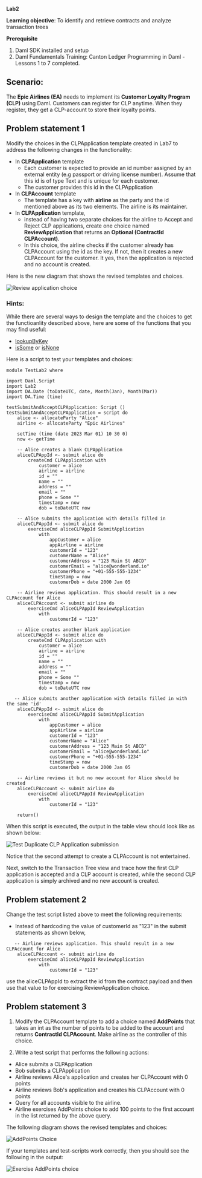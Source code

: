 **Lab2**

**Learning objective**: To identify and retrieve contracts and analyze transaction trees

**Prerequisite**
1. Daml SDK installed and setup
2. Daml Fundamentals Training: Canton Ledger Programming in Daml - Lessons 1 to 7 completed.

## Scenario: 

The **Epic Airlines (EA)** needs to implement its **Customer Loyalty Program (CLP)** using Daml. 
Customers can register for CLP anytime. When they register, they get a CLP-account to store their loyalty points.

## Problem statement 1
Modify the choices in the CLPApplication template created in Lab7 to address the following changes in the functionality:

- In **CLPApplication** template 
    - Each customer is expected to provide an id number assigned by an external entity (e.g passport or driving license number). Assume that this id is of type Text and is unique for each customer. 
    - The customer provides this id in the CLPApplication
- In **CLPAccount** template 
    - The template has a key with **airline** as the party and the id mentioned above as its two elements. The airline is its maintainer. 
- In **CLPApplication** template, 
    - instead of having two separate choices for the airline to Accept and Reject CLP applications, create one choice named **ReviewApplication** that returns an **Optional (ContractId CLPAccount)**. 
    - In this choice, the airline checks if the customer already has CLPAccount using the id as the key. If not, then it creates a new CLPAccount for the customer. It yes, then the application is rejected and no account is created. 

Here is the new diagram that shows the revised templates and choices. 

![Review application choice](fundamentals-lp-lab2-Templates1.png)

### Hints:
While there are several ways to design the template and the choices to get the functioanlity described above, here are some of the functions that you may find useful:
- [lookupByKey](https://docs.daml.com/daml/stdlib/Prelude.html#function-da-internal-template-functions-lookupbykey-92781) 
- [isSome](https://docs.daml.com/search.html?query=isSome) or [isNone](https://docs.daml.com/search.html?query=isNone) 


Here is a script to test your templates and choices:
```
module TestLab2 where 

import Daml.Script
import Lab2 
import DA.Date (toDateUTC, date, Month(Jan), Month(Mar))
import DA.Time (time)

testSubmitAndAcceptCLPApplication: Script () 
testSubmitAndAcceptCLPApplication = script do 
    alice <- allocateParty "Alice"
    airline <- allocateParty "Epic Airlines"
    
    setTime (time (date 2023 Mar 01) 10 30 0)
    now <- getTime 

    -- Alice creates a blank CLPApplication
    aliceCLPAppId <- submit alice do         
        createCmd CLPApplication with  
            customer = alice 
            airline = airline 
            id = ""
            name = ""
            address = ""
            email = ""
            phone = Some ""
            timestamp = now 
            dob = toDateUTC now

    -- Alice submits the application with details filled in
    aliceCLPAppId <- submit alice do 
        exerciseCmd aliceCLPAppId SubmitApplication 
            with
                appCustomer = alice 
                appAirline = airline
                customerId = "123"
                customerName = "Alice"
                customerAddress = "123 Main St ABCD"
                customerEmail = "alice@wonderland.io"
                customerPhone = "+01-555-555-1234"
                timeStamp = now
                customerDob = date 2000 Jan 05    

    -- Airline reviews application. This should result in a new CLPAccount for Alice
    aliceCLPAccount <- submit airline do 
        exerciseCmd aliceCLPAppId ReviewApplication 
            with 
                customerId = "123"

    -- Alice creates another blank application
    aliceCLPAppId <- submit alice do         
        createCmd CLPApplication with  
            customer = alice 
            airline = airline 
            id = ""
            name = ""
            address = ""
            email = ""
            phone = Some ""
            timestamp = now 
            dob = toDateUTC now

   -- Alice submits another application with details filled in with the same 'id'
    aliceCLPAppId <- submit alice do 
        exerciseCmd aliceCLPAppId SubmitApplication 
            with
                appCustomer = alice 
                appAirline = airline
                customerId = "123"
                customerName = "Alice"
                customerAddress = "123 Main St ABCD"
                customerEmail = "alice@wonderland.io"
                customerPhone = "+01-555-555-1234"
                timeStamp = now
                customerDob = date 2000 Jan 05    

    -- Airline reviews it but no new account for Alice should be created
    aliceCLPAccount <- submit airline do 
        exerciseCmd aliceCLPAppId ReviewApplication 
            with 
                customerId = "123"

    return()
```

When this script is executed, the output in the table view should look like as shown below:

![Test Duplicate CLP Application submission](fundamentals-lp-lab2-ScriptOutput1.png)

Notice that the second attempt to create a CLPAccount is not entertained. 

Next, switch to the Transaction Tree view and trace how the first CLP application is accepted and a CLP account is created, while the second CLP application is simply archived and no new account is created.  


## Problem statement 2

Change the test script listed above to meet the following requirements:

- Instead of hardcoding the value of customerId as "123" in the submit statements as shown below, 

```
   -- Airline reviews application. This should result in a new CLPAccount for Alice
    aliceCLPAccount <- submit airline do 
        exerciseCmd aliceCLPAppId ReviewApplication 
            with 
                customerId = "123"
```

use the aliceCLPAppId to extract the id from the contract payload and then use that value to for exercising ReviewApplication choice. 


## Problem statement 3

1. Modify the CLPAccount template to add a choice named **AddPoints** that takes an int as the number of points to be added to the account and returns **ContractId CLPAccount**. Make airline as the controller of this choice. 

2. Write a test script that performs the following actions:
- Alice submits a CLPApplication
- Bob submits a CLPApplication
- Airline reviews Alice's application and creates her CLPAccount with 0 points
- Airline reviews Bob's application and creates his CLPAccount with 0 points
- Query for all accounts visible to the airline.
- Airline exercises AddPoints choice to add 100 points to the first account in the list returned by the above query. 

The following diagram shows the revised templates and choices:

![AddPoints Choice](fundamentals-lp-lab2-Templates2.png)


If your templates and test-scripts work correctly, then you should see the following in the output:



![Exercise AddPoints choice](fundamentals-lp-lab2-ScriptOutput2.png)
